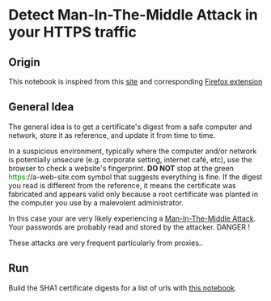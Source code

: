# Detect Man-In-The-Middle Attack in your HTTPS traffic

## Origin

This notebook is inspired from this [site](https://checkmyhttps.net/) and corresponding [Firefox extension](https://addons.mozilla.org/en-US/firefox/addon/checkmyhttps/)


## General Idea

The general idea is to get a certificate's digest from a safe computer and network, store it as reference, and update it from time to time.

In a suspicious environment, typically where the computer and/or network is potentially unsecure (e.g. corporate setting, internet café, etc), use the browser to check a website's fingerprint. **DO NOT** stop at the green <span style="color: green;">https:</span>//a-web-site.com symbol that suggests everything is fine. If the digest you read is different from the reference, it means the certificate was fabricated and appears valid only because a root certificate was planted in the computer you use by a malevolent administrator.

In this case your are very likely experiencing a [Man-In-The-Middle Attack](https://en.wikipedia.org/wiki/Man-in-the-middle_attack). Your passwords are probably read and stored by the attacker. DANGER ! 

These attacks are very frequent particularly from proxies..

## Run

Build the SHA1 certificate digests for a list of urls with [this notebook](http://nbviewer.jupyter.org/github/oscar6echo/detect-https-mitm-attack/blob/master/check_mitm_attack.ipynb).

